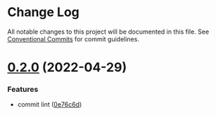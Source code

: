 # Change Log

All notable changes to this project will be documented in this file.
See [Conventional Commits](https://conventionalcommits.org) for commit guidelines.

# [0.2.0](https://github.com/ezDragH5/monorepo-playground/compare/v0.1.1...v0.2.0) (2022-04-29)


### Features

* commit lint ([0e76c6d](https://github.com/ezDragH5/monorepo-playground/commit/0e76c6dff06daebbd09673e577683c9e7610438e))
